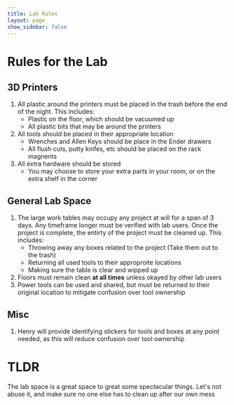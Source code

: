 ```yaml
---
title: Lab Rules
layout: page
show_sidebar: false
---
```



# Rules for the Lab

## 3D Printers 

1. All plastic around the printers must be placed in the trash before the end of the night. This includes:
    * Plastic on the floor, which should be vacuumed up
    * All plastic bits that may be around the printers
2. All tools should be placed in their appropriate location
    * Wrenches and Allen Keys should be place in the Ender drawers
    * All flush cuts, putty knifes, etc should be placed on the rack magnents
3. All extra hardware should be stored
    * You may choose to store your extra parts in your room, or on the extra shelf in the corner

## General Lab Space

1. The large work tables may occupy any project at will for a span of 3 days. Any timeframe longer must be verified with lab users. Once the project is complete, the entirty of the project must be cleaned up. This includes:
    * Throwing away any boxes related to the project (Take them out to the trash)
    * Returning all used tools to their approproite locations
    * Making sure the table is clear and wipped up
2. Floors must remain clean **at all times** unless okayed by other lab users
3. Power tools can be used and shared, but must be returned to their original location to mitigate confusion over tool ownership

## Misc

1. Henry will provide identifying stickers for tools and boxes at any point needed, as this will reduce confusion over tool ownership

# TLDR

The lab space is a great space to great some spectacular things. Let's not abuse it, and make sure no one else has to clean up after our own mess


